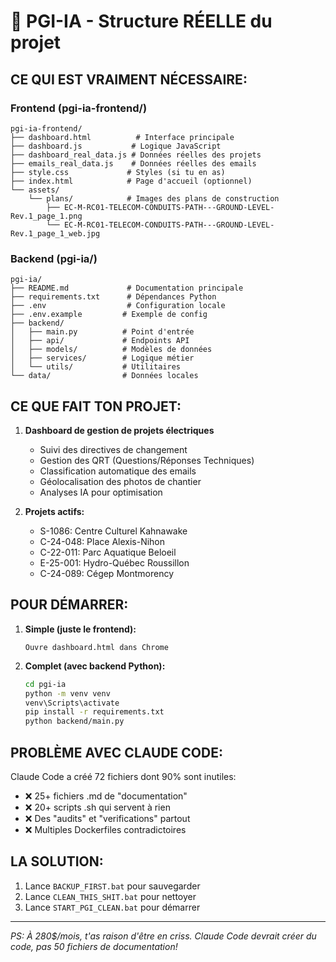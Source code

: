 # 🚀 PGI-IA - Structure RÉELLE du projet

## CE QUI EST VRAIMENT NÉCESSAIRE:

### Frontend (pgi-ia-frontend/)
```
pgi-ia-frontend/
├── dashboard.html          # Interface principale
├── dashboard.js           # Logique JavaScript
├── dashboard_real_data.js # Données réelles des projets
├── emails_real_data.js    # Données réelles des emails
├── style.css             # Styles (si tu en as)
├── index.html            # Page d'accueil (optionnel)
└── assets/
    └── plans/            # Images des plans de construction
        ├── EC-M-RC01-TELECOM-CONDUITS-PATH---GROUND-LEVEL-Rev.1_page_1.png
        └── EC-M-RC01-TELECOM-CONDUITS-PATH---GROUND-LEVEL-Rev.1_page_1_web.jpg
```

### Backend (pgi-ia/)
```
pgi-ia/
├── README.md             # Documentation principale
├── requirements.txt      # Dépendances Python
├── .env                  # Configuration locale
├── .env.example         # Exemple de config
├── backend/
│   ├── main.py          # Point d'entrée
│   ├── api/             # Endpoints API
│   ├── models/          # Modèles de données
│   ├── services/        # Logique métier
│   └── utils/           # Utilitaires
└── data/                # Données locales
```

## CE QUE FAIT TON PROJET:

1. **Dashboard de gestion de projets électriques**
   - Suivi des directives de changement
   - Gestion des QRT (Questions/Réponses Techniques)
   - Classification automatique des emails
   - Géolocalisation des photos de chantier
   - Analyses IA pour optimisation

2. **Projets actifs:**
   - S-1086: Centre Culturel Kahnawake
   - C-24-048: Place Alexis-Nihon
   - C-22-011: Parc Aquatique Beloeil
   - E-25-001: Hydro-Québec Roussillon
   - C-24-089: Cégep Montmorency

## POUR DÉMARRER:

1. **Simple (juste le frontend):**
   ```
   Ouvre dashboard.html dans Chrome
   ```

2. **Complet (avec backend Python):**
   ```bash
   cd pgi-ia
   python -m venv venv
   venv\Scripts\activate
   pip install -r requirements.txt
   python backend/main.py
   ```

## PROBLÈME AVEC CLAUDE CODE:

Claude Code a créé 72 fichiers dont 90% sont inutiles:
- ❌ 25+ fichiers .md de "documentation"
- ❌ 20+ scripts .sh qui servent à rien
- ❌ Des "audits" et "verifications" partout
- ❌ Multiples Dockerfiles contradictoires

## LA SOLUTION:

1. Lance `BACKUP_FIRST.bat` pour sauvegarder
2. Lance `CLEAN_THIS_SHIT.bat` pour nettoyer
3. Lance `START_PGI_CLEAN.bat` pour démarrer

---
*PS: À 280$/mois, t'as raison d'être en criss. Claude Code devrait créer du code, pas 50 fichiers de documentation!*
